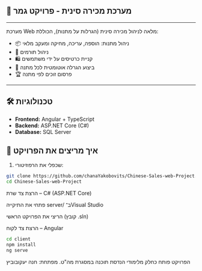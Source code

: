 ## 🎁 מערכת מכירה סינית - פרויקט גמר
---
מערכת Web מלאה לניהול מכירה סינית (הגרלות על מתנות), הכוללת:
- 📦 ניהול מתנות: הוספה, עריכה, מחיקה ומעקב מלאי
- 👥 ניהול תורמים
- 🛍 קניית כרטיסים על ידי משתמשים
- 🎲 ביצוע הגרלה אוטומטית לכל מתנה
- 🏆 פרסום זוכים לפי מתנה
---
## 🛠 טכנולוגיות
- **Frontend:** Angular + TypeScript
- **Backend:** ASP.NET Core (C#)
- **Database:** SQL Server

## 🚀 איך מריצים את הפרויקט

1. שכפלי את הרפוזיטורי:

```bash
git clone https://github.com/chanaYakobovits/Chinese-Sales-web-Project.git
cd Chinese-Sales-web-Project
```

הרצת צד שרת – C# (ASP.NET Core)

פתחי את התיקייה server/ ב־Visual Studio

הריצי את הפרויקט הראשי (קובץ .sln)

הרצת צד לקוח – Angular

```bash
cd client
npm install
ng serve
```



הפרויקט פותח כחלק מלימודי הנדסת תוכנה במסגרת מה"ט.
מפתחת: חנה יעקובוביץ

